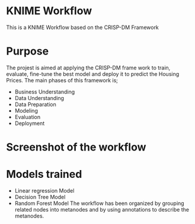 # KNIME Workflow
This is a KNIME Workflow based on the CRISP-DM Framework
# Purpose 
The projest is aimed at applying the CRISP-DM frame work to train, evaluate, fine-tune the best model and deploy it to predict the Housing Prices.
The main phases of this framework is;
- Business Understanding
- Data Understanding
- Data Preparation
- Modeling
- Evaluation
- Deployment
# Screenshot of the workflow
# Models trained
- Linear regression Model
- Decision Tree Model
- Random Forest Model
The workflow has been organized by grouping related nodes into metanodes and by using annotations to describe the metanodes.

